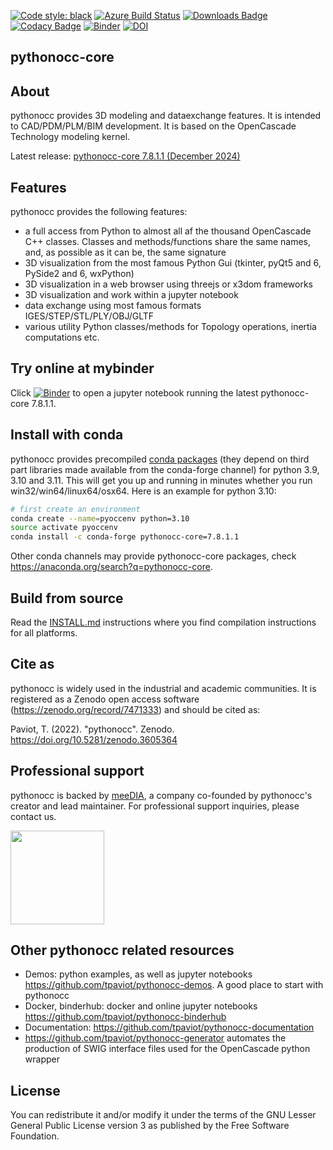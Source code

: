 [![Code style: black](https://img.shields.io/badge/code%20style-black-000000.svg)](https://github.com/psf/black)
[![Azure Build Status](https://dev.azure.com/tpaviot/pythonocc-core/_apis/build/status/tpaviot.pythonocc-core?branchName=master)](https://dev.azure.com/tpaviot/pythonocc-core/_build?definitionId=2)
[![Downloads Badge](https://anaconda.org/conda-forge/pythonocc-core/badges/downloads.svg)](https://anaconda.org/conda-forge/pythonocc-core)
[![Codacy Badge](https://api.codacy.com/project/badge/Grade/67c121324b8d4f37bc27029464c87020)](https://www.codacy.com/app/tpaviot/pythonocc-core?utm_source=github.com&amp;utm_medium=referral&amp;utm_content=tpaviot/pythonocc-core&amp;utm_campaign=Badge_Grade)
[![Binder](http://mybinder.org/badge.svg)](https://mybinder.org/v2/gh/tpaviot/pythonocc-binderhub/7.8.1.1)
[![DOI](https://zenodo.org/badge/DOI/10.5281/zenodo.3605364.svg)](https://doi.org/10.5281/zenodo.3605364)

pythonocc-core
--------------

About
-----
pythonocc provides 3D modeling and dataexchange features. It is intended to CAD/PDM/PLM/BIM development. It is based on the OpenCascade Technology modeling kernel.

Latest release: [pythonocc-core 7.8.1.1 (December 2024)](https://github.com/tpaviot/pythonocc-core/releases/tag/7.8.1.1)

Features
--------
pythonocc provides the following features:

*   a full access from Python to almost all af the thousand OpenCascade C++ classes. Classes and methods/functions share the same names, and, as possible as it can be, the same signature
*   3D visualization from the most famous Python Gui (tkinter, pyQt5 and 6, PySide2 and 6, wxPython)
*   3D visualization in a web browser using threejs or x3dom frameworks
*   3D visualization and work within a jupyter notebook
*   data exchange using most famous formats IGES/STEP/STL/PLY/OBJ/GLTF
*   various utility Python classes/methods for Topology operations, inertia computations etc.

Try online at mybinder
----------------------
Click [![Binder](http://mybinder.org/badge.svg)](https://mybinder.org/v2/gh/tpaviot/pythonocc-binderhub/7.8.1.1) to open a jupyter notebook running the latest pythonocc-core 7.8.1.1.

Install with conda
------------------
pythonocc provides precompiled [conda packages](https://anaconda.org/pythonocc/pythonocc-core) (they depend on third part libraries made available from the conda-forge channel) for python 3.9, 3.10 and 3.11. This will get you up and running in minutes whether you run win32/win64/linux64/osx64. Here is an example for python 3.10:

```bash
# first create an environment
conda create --name=pyoccenv python=3.10
source activate pyoccenv
conda install -c conda-forge pythonocc-core=7.8.1.1
```

Other conda channels may provide pythonocc-core packages, check https://anaconda.org/search?q=pythonocc-core.

Build from source
-----------------
Read the [INSTALL.md](https://github.com/tpaviot/pythonocc-core/blob/master/INSTALL.md) instructions where you find compilation instructions for all platforms.

Cite as
-------
pythonocc is widely used in the industrial and academic communities. It is registered as a Zenodo open access software (https://zenodo.org/record/7471333) and should be cited as:

Paviot, T. (2022). "pythonocc". Zenodo. https://doi.org/10.5281/zenodo.3605364

Professional support
--------------------
pythonocc is backed by [meeDIA](https://meedia.ai/pythonocc-en), a company co-founded by pythonocc's creator and lead maintainer. For professional support inquiries, please contact us.

<a href="https://meedia.ai/pythonocc-en"><img src="https://www.meedia.ai/wp-content/uploads/go-x/u/d3a61d32-b812-4a39-89c8-57fa93df5780/image-320x95.png" width="150"></a>

Other pythonocc related resources
---------------------------------
*   Demos: python examples, as well as jupyter notebooks <https://github.com/tpaviot/pythonocc-demos>. A good place to start with pythonocc
*   Docker, binderhub: docker and online jupyter notebooks <https://github.com/tpaviot/pythonocc-binderhub>
*   Documentation: <https://github.com/tpaviot/pythonocc-documentation>
*   <https://github.com/tpaviot/pythonocc-generator> automates the production of SWIG interface files used for the OpenCascade python wrapper

License
-------
You can redistribute it and/or modify it under the terms of the GNU Lesser General Public License version 3 as published by the Free Software Foundation.
